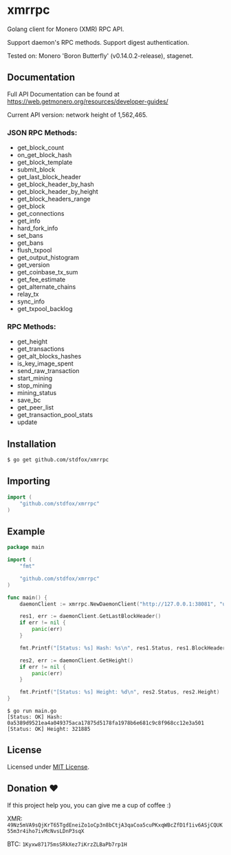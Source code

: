 # xmrrpc
Golang client for Monero (XMR) RPC API.

Support daemon's RPC methods. Support digest authentication.

Tested on: Monero 'Boron Butterfly' (v0.14.0.2-release), stagenet.

## Documentation
Full API Documentation can be found at https://web.getmonero.org/resources/developer-guides/

Current API version: network height of 1,562,465.

### JSON RPC Methods:
- get_block_count
- on_get_block_hash
- get_block_template
- submit_block
- get_last_block_header
- get_block_header_by_hash
- get_block_header_by_height
- get_block_headers_range
- get_block
- get_connections
- get_info
- hard_fork_info
- set_bans
- get_bans
- flush_txpool
- get_output_histogram
- get_version
- get_coinbase_tx_sum
- get_fee_estimate
- get_alternate_chains
- relay_tx
- sync_info
- get_txpool_backlog

### RPC Methods:
- get_height
- get_transactions
- get_alt_blocks_hashes
- is_key_image_spent
- send_raw_transaction
- start_mining
- stop_mining
- mining_status
- save_bc
- get_peer_list
- get_transaction_pool_stats
- update

## Installation
```bash
$ go get github.com/stdfox/xmrrpc
```

## Importing
```go
import (
    "github.com/stdfox/xmrrpc"
)
```

## Example
```go
package main

import (
	"fmt"

	"github.com/stdfox/xmrrpc"
)

func main() {
	daemonClient := xmrrpc.NewDaemonClient("http://127.0.0.1:38081", "username", "password")

	res1, err := daemonClient.GetLastBlockHeader()
	if err != nil {
		panic(err)
	}

	fmt.Printf("[Status: %s] Hash: %s\n", res1.Status, res1.BlockHeader.Hash)

	res2, err := daemonClient.GetHeight()
	if err != nil {
		panic(err)
	}

	fmt.Printf("[Status: %s] Height: %d\n", res2.Status, res2.Height)
}
```
```shell
$ go run main.go
[Status: OK] Hash: 0a5389d9521ea4a049375aca17875d5178fa1978b6e681c9c8f968cc12e3a501
[Status: OK] Height: 321885
```

## License
Licensed under [MIT License](https://github.com/stdfox/xmrrpc/blob/master/LICENSE.md).

## Donation ❤
If this project help you, you can give me a cup of coffee :)

XMR: `49Nz5mVA9sQjKrT65TgdEneiZo1oCp3n8bCtjA3qaCoa5cuPKxqWBcZfD1f1iv6ASjCQUK55m3r4iho7ivMcNvsLDnP3sqX`

BTC: `1Kyxw87175msSRkXez7iKrzZLBaPb7rp1H`
